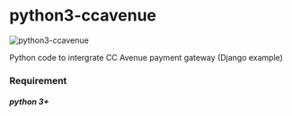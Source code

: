 # python3-ccavenue

![python3-ccavenue](https://i.ibb.co/kJFMCMJ/py-ccav-Untitled.png)


Python code to intergrate CC Avenue payment gateway (Django example)

### Requirement
##### python 3+



